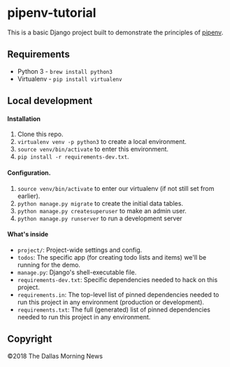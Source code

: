 # pipenv-tutorial

This is a basic Django project built to demonstrate the principles of [pipenv](https://docs.pipenv.org/).

## Requirements

- Python 3 - `brew install python3`
- Virtualenv - `pip install virtualenv`


## Local development

#### Installation

1.  Clone this repo.
2.  `virtualenv venv -p python3` to create a local environment.
3.  `source venv/bin/activate` to enter this environment.
4.  `pip install -r requirements-dev.txt`.


#### Configuration.

1.  `source venv/bin/activate` to enter our virtualenv (if not still set from earlier).
2.  `python manage.py migrate` to create the initial data tables.
3.  `python manage.py createsuperuser` to make an admin user.
4.  `python manage.py runserver` to run a development server

#### What's inside

-   `project/`: Project-wide settings and config.
-   `todos`: The specific app (for creating todo lists and items) we'll be running for the demo.
-   `manage.py`: Django's shell-executable file.
-   `requirements-dev.txt`: Specific dependencies needed to hack on this project.
-   `requirements.in`: The top-level list of pinned dependencies needed to run this project in any environment (production or development).
-   `requirements.txt`: The full (generated) list of pinned dependencies needed to run this project in any environment.

## Copyright

&copy;2018 The Dallas Morning News
